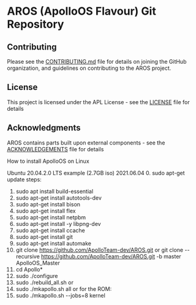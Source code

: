 # AROS (ApolloOS Flavour) Git Repository

## Contributing

Please see the [CONTRIBUTING.md](CONTRIBUTING.md) file for details on joining the GitHub organization, and guidelines on contributing to the AROS project.

## License

This project is licensed under the APL License - see the [LICENSE](LICENSE) file for details

## Acknowledgments

AROS contains parts built upon external components - see the [ACKNOWLEDGEMENTS](ACKNOWLEDGEMENTS) file for details

How to install ApolloOS on Linux 

Ubuntu 20.04.2.0 LTS example
(2.7GB iso) 2021.06.04
0. sudo apt-get update
steps:
1. sudo apt install build-essential
2. sudo apt-get install autotools-dev
3. sudo apt-get install bison
4. sudo apt-get install flex
5. sudo apt-get install netpbm
6. sudo apt-get install -y libpng-dev
7. sudo apt-get install ccache
8. sudo apt-get install git
9. sudo apt-get install automake
10. git clone https://github.com/ApolloTeam-dev/AROS.git
or 
git clone --recursive https://github.com/ApolloTeam-dev/AROS.git -b master ApolloOS_Master
11. cd Apollo*
12. sudo ./configure
13. sudo ./rebuild_all.sh
or
13. sudo ./mkapollo.sh all
or
	for the ROM: 
13. sudo ./mkapollo.sh --jobs=8 kernel
